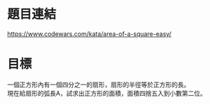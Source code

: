 # 題目連結
https://www.codewars.com/kata/area-of-a-square-easy/

# 目標
一個正方形內有一個四分之一的扇形，扇形的半徑等於正方形的長。  
現在給扇形的弧長A，試求出正方形的面積，面積四捨五入到小數第二位。
